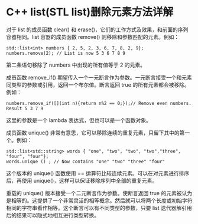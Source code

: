 # C++ list(STL list)删除元素方法详解

对于 list 的成员函数 clear() 和 erase()，它们的工作方式及效果，和前面的序列容器相同。list 容器的成员函数 remove() 则移除和参数匹配的元素。例如：

```
std::list<int> numbers { 2, 5, 2, 3, 6, 7, 8, 2, 9};
numbers.remove(2); // List is now 5 3 6 7 8 9
```

第二条语句移除了 numbers 中出现的所有值等于 2 的元素。

成员函数 remove_if() 期望传入一个一元断言作为参数。一元断言接受一个和元素同类型的参数或引用，返回一个布尔值。断言返回 true 的所有元素都会被移除。例如：

```
numbers.remove_if([](int n){return n%2 == 0;});// Remove even numbers. Result 5 3 7 9
```

这里的参数是一个 lambda 表达式，但也可以是一个函数对象。

成员函数 unique() 非常有意思，它可以移除连续的重复元素，只留下其中的第一个。例如：

```
std::list<std::string> words { "one", "two", "two", "two","three", "four", "four"};
words.unique () ; // Now contains "one" "two" "three" "four"
```

这个版本的 unique() 函数使用 == 运算符比较连续元素。可以在对元素进行排序后，再使用 unique()，这样可以保证移除序列中全部的重复元素。

重载的 unique() 版本接受一个二元断言作为参数。使断言返回 true 的元素被认为是相等的。这提供了一个非常灵活的相等概念。然后就可以将两个长度或初始字符相同的字符串看作相等。这个断言可以有不同类型的参数，只要 list 迭代器解引用后的结果可以隐式地相互进行类型转换。